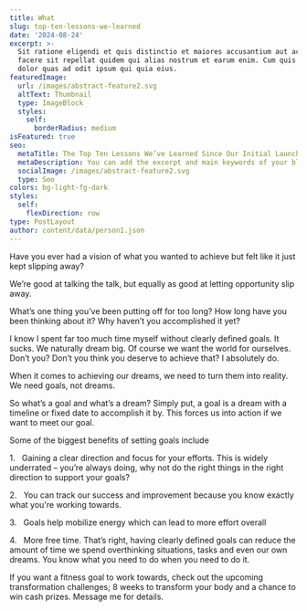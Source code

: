 ```yaml
---
title: What
slug: top-ten-lessons-we-learned
date: '2024-08-24'
excerpt: >-
  Sit ratione eligendi et quis distinctio et maiores accusantium aut accusamus
  facere sit repellat quidem qui alias nostrum et earum enim. Cum quis sint eos
  dolor quas ad odit ipsum qui quia eius.
featuredImage:
  url: /images/abstract-feature2.svg
  altText: Thumbnail
  type: ImageBlock
  styles:
    self:
      borderRadius: medium
isFeatured: true
seo:
  metaTitle: The Top Ten Lessons We’ve Learned Since Our Initial Launch
  metaDescription: You can add the excerpt and main keywords of your blog post here.
  socialImage: /images/abstract-feature2.svg
  type: Seo
colors: bg-light-fg-dark
styles:
  self:
    flexDirection: row
type: PostLayout
author: content/data/person1.json
---
```

Have you ever had a vision of what you wanted to achieve but felt like it just kept slipping
away? 

We’re good at talking the talk, but equally as good at letting opportunity slip away.

What’s one thing you’ve been putting off for too long? How long have you been thinking about it? Why haven’t you accomplished it yet? 

I know I spent far too much time myself without clearly defined goals. It sucks. We naturally dream big. Of course we want the world for ourselves. Don’t you? Don’t you think you deserve to achieve that? I absolutely do.

When it comes to achieving our dreams, we need to turn them into reality. We need goals, not dreams.

So what’s a goal and what’s a dream? Simply put, a goal is a dream with a timeline or fixed date to accomplish it by. This forces us into action if we want to meet our
goal. 

Some of the biggest benefits of setting goals include

1.   Gaining a clear direction and focus for your efforts. This is widely underrated – you’re always doing, why not do the right things in the right direction to support your goals?

2.   You can track our success and improvement because you know exactly what you're working towards.

3.   Goals help mobilize energy which can lead to more effort overall

4.   More free time. That’s right, having clearly defined goals can reduce the amount of time we spend overthinking situations, tasks and even our own dreams. You know what you need to do when you need to do it. 


If you want a fitness goal to work towards, check out the upcoming transformation challenges; 8 weeks to transform your body and a chance to win cash prizes. Message me for details. 







